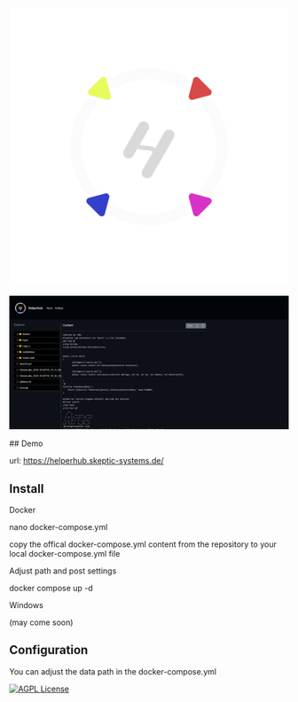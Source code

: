 
<p align="center">
  <img src="https://github.com/J4ron/HelperHub/blob/master/assets/LogoHHub.png" width="550"/>
</p>
<p align="center">
  <img src="https://github.com/J4ron/HelperHub/blob/master/assets/updateddemo.png">
</p>
## Demo


url: https://helperhub.skeptic-systems.de/


## Install

Docker



nano docker-compose.yml

copy the offical docker-compose.yml content from the repository to your local docker-compose.yml file

Adjust path and post settings

docker compose up -d



Windows

(may come soon)


## Configuration

You can adjust the data path in the docker-compose.yml

[![AGPL License](https://img.shields.io/badge/license-AGPL-blue.svg)](http://www.gnu.org/licenses/agpl-3.0)
